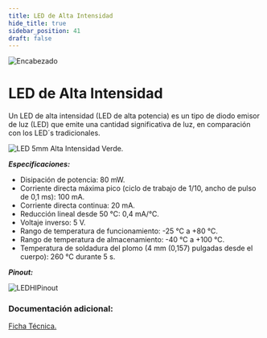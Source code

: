 ```yaml
---
title: LED de Alta Intensidad
hide_title: true
sidebar_position: 41
draft: false
---
```

![Encabezado](https://firebasestorage.googleapis.com/v0/b/modulo-b3e1a.appspot.com/o/General%2Fimagenes%2Flogo%20sena%202.png?alt=media&token=f8400ade-f50e-4175-8ff1-d69a8bc9a180&_gl=1*1b8f15f*_ga*MTE3MTQwMjUxOS4xNjk2MjYzMDI3*_ga_CW55HF8NVT*MTY5NjI3NDM1NS4yLjEuMTY5NjI3NTE4My4zMS4wLjA.)

# **LED de Alta Intensidad**

Un LED de alta intensidad (LED de alta potencia) es un tipo de diodo emisor de luz (LED) que emite una cantidad significativa de luz, en comparación con los LED´s tradicionales.

![LED 5mm Alta Intensidad Verde.](https://firebasestorage.googleapis.com/v0/b/modulo-b3e1a.appspot.com/o/General%2Fimagenes%2Fled%205%20mm%20alta%20intensidad%20verde.png?alt=media&token=d1607456-2a87-4fce-9e6e-5d00fd3dc848&_gl=1*vcwnlq*_ga*MTE3MTQwMjUxOS4xNjk2MjYzMDI3*_ga_CW55HF8NVT*MTY5ODk1OTI0NC40LjEuMTY5ODk1OTY2OS41Mi4wLjA.)

***Especificaciones:***

- Disipación de potencia: 80 mW.
- Corriente directa máxima pico (ciclo de trabajo de 1/10, ancho de pulso de 0,1 ms): 100 mA.
- Corriente directa continua: 20 mA.
- Reducción lineal desde 50 °C: 0,4 mA/°C.
- Voltaje inverso: 5 V.
- Rango de temperatura de funcionamiento: -25 °C a +80 °C.
- Rango de temperatura de almacenamiento: -40 °C a +100 °C.
- Temperatura de soldadura del plomo (4 mm (0,157) pulgadas desde el cuerpo): 260 °C durante 5 s.

***Pinout:***

![LEDHIPinout](https://firebasestorage.googleapis.com/v0/b/modulo-b3e1a.appspot.com/o/General%2Fimagenes%2FRepositorio%2Fled-patillaje.webp?alt=media&token=9c89bf19-1a4e-40ba-8f0c-0a9a113ac37e)

### Documentación adicional:

[Ficha Técnica.](https://firebasestorage.googleapis.com/v0/b/modulo-b3e1a.appspot.com/o/General%2Fimagenes%2FRepositorio%2FLED%20FICHA%20TECNICA.pdf?alt=media&token=7687a4d6-a887-4a84-b1aa-91aeb92d2705)